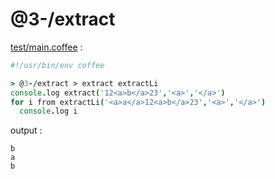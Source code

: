 [‼️]: ✏️README.mdt

# @3-/extract

[test/main.coffee](./test/main.coffee) :

```coffee
#!/usr/bin/env coffee

> @3-/extract > extract extractLi
console.log extract('12<a>b</a>23','<a>','</a>')
for i from extractLi('<a>a</a>12<a>b</a>23','<a>','</a>')
  console.log i
```

output :

```
b
a
b
```
